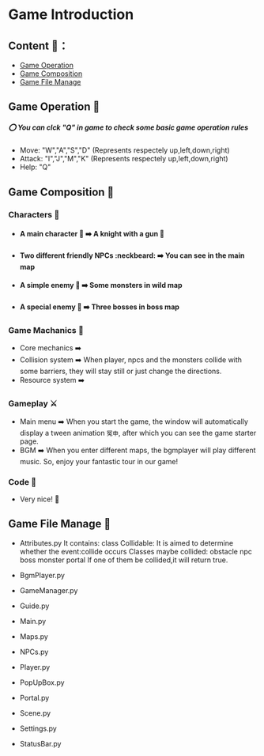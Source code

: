# Game Introduction  

## Content 📑：

- [Game Operation](## "Game Operation :dart:" )
- [Game Composition](## "Game Composition :triangular_flag_on_post:")
- [Game File Manage](## "Game File Manage :rocket: ")

## Game Operation :dart:

##### :o: You can clck "Q" in game to check some basic game operation rules
- Move: "W","A","S","D" (Represents respectely up,left,down,right)
- Attack: "I","J","M","K" (Represents respectely up,left,down,right)
- Help: "Q"


## Game Composition :triangular_flag_on_post:
### Characters :triangular_flag_on_post:
- #### A main character :boy: ➡️ A knight  with a gun :gun: 
- #### Two different friendly NPCs :neckbeard: ➡️ You can see in the main map
- #### A simple enemy :imp: ➡️ Some monsters in wild map
- #### A special enemy :imp: ➡️ Three bosses in boss map

### Game Machanics :wrench:
- Core mechanics ➡️ 
- Collision system ➡️ When player, npcs and the monsters collide with some barriers, they will stay still or just change the directions.
- Resource system ➡️ 
### Gameplay ⚔️
- Main menu ➡️ When you start the game, the window will automatically display a tween animation `冤申`, after which you can see the game starter page.
- BGM ➡️ When you enter different maps, the bgmplayer will play different music. So, enjoy your fantastic tour in our game!

### Code 📖
- Very nice! 🌟

## Game File Manage :rocket: 
- Attributes.py
It contains:
class Collidable:
    It is aimed to determine whether the event:collide occurs
    Classes maybe collided:
        obstacle npc boss monster portal
    If one of them be collided,it will return true.
  
- BgmPlayer.py

- GameManager.py

- Guide.py
- Main.py
- Maps.py
- NPCs.py
- Player.py
- PopUpBox.py
- Portal.py
- Scene.py
- Settings.py
- StatusBar.py


